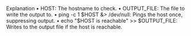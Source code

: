Explanation
• HOST: The hostname to check.
• OUTPUT_FILE: The file to write the output to.
• ping -c 1 $HOST &> /dev/null: Pings the host once, suppressing output.
• echo "$HOST is reachable" >> $OUTPUT_FILE: Writes to the output file if the host is reachable.

